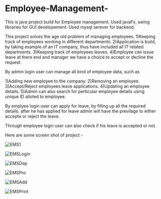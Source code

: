 # Employee-Management-
This is java project build for Employee management.
Used javaFx, swing libraries for GUI developement.
Used mysql serever for backend.

This project solves the age old problem of managing employees. 
1)Keeping track of employees working in different departments.
2)Application is build, by taking example of an IT company, thus have included all IT related departments.
3)Keeping track of employees leaves.
4)Employee can issue leave at there end and manager we have a choice to accept or decline the request.


By admin login user can manage all kind of employee data, such as 

1)Adding new employee to the company.
2)Removing an employee.
3)Accept/Reject employees leave applications.
4)Updating an employee details.
5)Admin can also search for perticular employee details using unique ID alloted to employee.

By emplyee login user can apply for leave, by filling up all the required details. 
after he has applied for leave admin will have the previlage to either accepte or reject the leave.

Through employee login user can also check if his leave is accepted or not.

Here are some screen shot of project - 

![EMS1](https://user-images.githubusercontent.com/59889321/131214193-b6c3d4d4-cb0a-4444-89d5-eda874e6c6f4.png)

![EMSLogin](https://user-images.githubusercontent.com/59889321/131214204-267aaf89-5443-4769-920d-dbaedd8e10db.png)

![EMSDep](https://user-images.githubusercontent.com/59889321/131214221-14411f39-93a4-4eb0-b6d4-e76ff3a15315.png)

![EMSPro](https://user-images.githubusercontent.com/59889321/131214227-45431c35-2bf7-4962-a06d-5082416794c0.png)

![EMSAdd](https://user-images.githubusercontent.com/59889321/131214232-7f672a3d-924c-42d7-8035-9613840797e0.png)

![EMSPrint](https://user-images.githubusercontent.com/59889321/131214233-ae1acbfc-5ad6-4be8-b43f-fe20b3990ad4.png)

